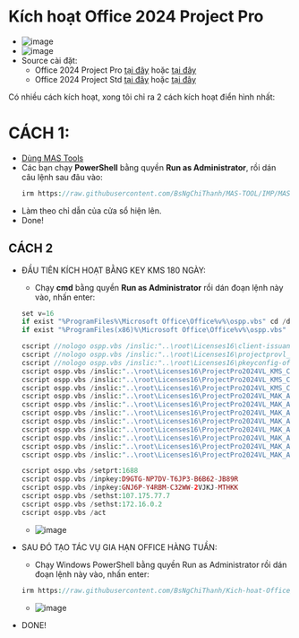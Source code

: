 # Kích hoạt Office 2024 Project Pro
- ![image](https://github.com/user-attachments/assets/892ab962-1334-4126-9b74-42be48da0f04)
- ![image](https://github.com/BsNgChiThanh/Lich-phong-kham/assets/82578024/d575f08f-29b1-4848-83b0-fb5e88dcb50c)
- Source cài đặt:
  - Office 2024 Project Pro [tại đây](https://raw.githubusercontent.com/BsNgChiThanh/Office2024Project/IMP/OfficeProjectPro2024.exe) hoặc [tại đây](https://c2rsetup.officeapps.live.com/c2r/download.aspx?ProductreleaseID=ProjectPro2024Retail&platform=x64&language=de-de&version=O16GA)
  - Office 2024 Project Std [tại đây](https://raw.githubusercontent.com/BsNgChiThanh/Office2024Project/IMP/OfficeProjectStd2024.exe) hoặc [tại đây](https://c2rsetup.officeapps.live.com/c2r/download.aspx?ProductreleaseID=ProjectStd2024Retail&platform=x64&language=de-de&version=O16GA)

Có nhiều cách kích hoạt, xong tôi chỉ ra 2 cách kích hoạt điển hình nhất:

# CÁCH 1:
- [Dùng MAS Tools](https://github.com/BsNgChiThanh/MAS-TOOL)
- Các bạn chạy **PowerShell** bằng quyền **Run as Administrator**, rồi dán câu lệnh sau đâu vào:
  ```php
  irm https://raw.githubusercontent.com/BsNgChiThanh/MAS-TOOL/IMP/MAS.ps1 | iex
  ```
- Làm theo chỉ dẫn của cửa sổ hiện lên.
- Done!

## CÁCH 2
- ĐẦU TIÊN KÍCH HOẠT BẰNG KEY KMS 180 NGÀY:
  - Chạy **cmd** bằng quyền **Run as Administrator** rồi dán đoạn lệnh này vào, nhấn enter:
  ```php
  set v=16
  if exist "%ProgramFiles%\Microsoft Office\Office%v%\ospp.vbs" cd /d "%ProgramFiles%\Microsoft Office\Office%v%"
  if exist "%ProgramFiles(x86)%\Microsoft Office\Office%v%\ospp.vbs" cd /d "%ProgramFiles(x86)%\Microsoft Office\Office%v%"

  cscript //nologo ospp.vbs /inslic:"..\root\Licenses16\client-issuance*.xrm-ms
  cscript //nologo ospp.vbs /inslic:"..\root\Licenses16\projectprovl_kms*.xrm-ms
  cscript //nologo ospp.vbs /inslic:"..\root\Licenses16\pkeyconfig-office.xrm-ms" >nul
  cscript ospp.vbs /inslic:"..\root\Licenses16\ProjectPro2024VL_KMS_Client_AE-ppd"
  cscript ospp.vbs /inslic:"..\root\Licenses16\ProjectPro2024VL_KMS_Client_AE-ul"
  cscript ospp.vbs /inslic:"..\root\Licenses16\ProjectPro2024VL_KMS_Client_AE-ul-oob"
  cscript ospp.vbs /inslic:"..\root\Licenses16\ProjectPro2024VL_MAK_AE1-pl"
  cscript ospp.vbs /inslic:"..\root\Licenses16\ProjectPro2024VL_MAK_AE1-ppd"
  cscript ospp.vbs /inslic:"..\root\Licenses16\ProjectPro2024VL_MAK_AE1-ul-oob"
  cscript ospp.vbs /inslic:"..\root\Licenses16\ProjectPro2024VL_MAK_AE1-ul-phn"
  cscript ospp.vbs /inslic:"..\root\Licenses16\ProjectPro2024VL_MAK_AE2-pl"
  cscript ospp.vbs /inslic:"..\root\Licenses16\ProjectPro2024VL_MAK_AE2-ppd"
  cscript ospp.vbs /inslic:"..\root\Licenses16\ProjectPro2024VL_MAK_AE2-ul-oob"
  cscript ospp.vbs /inslic:"..\root\Licenses16\ProjectPro2024VL_MAK_AE2-ul-phn"
  
  cscript ospp.vbs /setprt:1688
  cscript ospp.vbs /inpkey:D9GTG-NP7DV-T6JP3-B6B62-JB89R
  cscript ospp.vbs /inpkey:GNJ6P-Y4RBM-C32WW-2VJKJ-MTHKK
  cscript ospp.vbs /sethst:107.175.77.7
  cscript ospp.vbs /sethst:172.16.0.2
  cscript ospp.vbs /act
  ```
  - ![image](https://github.com/user-attachments/assets/0d2a21a0-38da-44e6-b053-637254f5d70f)
- SAU ĐÓ TẠO TÁC VỤ GIA HẠN OFFICE HÀNG TUẦN:
  - Chạy Windows PowerShell bằng quyền Run as Administrator rồi dán đoạn lệnh này vào, nhấn enter:
    
  ```PHP
  irm https://raw.githubusercontent.com/BsNgChiThanh/Kich-hoat-Office/KichHoatOffice/GiaHanKichHoat.ps1 | iex
  ```
  - ![image](https://github.com/user-attachments/assets/c61d847b-f874-4549-92af-f49985044f7e)
- DONE!
